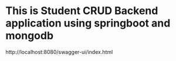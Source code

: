 # This is Student CRUD Backend application using springboot and mongodb 

http://localhost:8080/swagger-ui/index.html